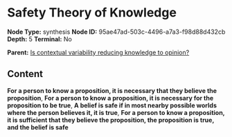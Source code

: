 # Safety Theory of Knowledge

**Node Type:** synthesis
**Node ID:** 95ae47ad-503c-4496-a7a3-f98d88d432cb
**Depth:** 5
**Terminal:** No

**Parent:** [Is contextual variability reducing knowledge to opinion?](is-contextual-variability-reducing-knowledge-to-opinion-antithesis-d38de5b2-108d-41b7-bffd-12c7f0d6816d.md)

## Content

**For a person to know a proposition, it is necessary that they believe the proposition**, **For a person to know a proposition, it is necessary for the proposition to be true**, **A belief is safe if in most nearby possible worlds where the person believes it, it is true**, **For a person to know a proposition, it is sufficient that they believe the proposition, the proposition is true, and the belief is safe**
